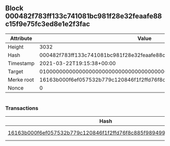 ## Block 000482f783ff133c741081bc981f28e32feaafe88c15f9e75fc3ed8e1e2f3fac

Attribute | Value
--- | ---
Height | 3032
Hash | 000482f783ff133c741081bc981f28e32feaafe88c15f9e75fc3ed8e1e2f3fac
Timestamp | 2021-03-22T19:15:38+00:00
Target | 0100000000000000000000000000000000000000000000000000000000000000
Merke root | 16163b000f6ef057532b779c120846f1f2ffd76f8c885f989499981a385045c5
Nonce | 0

```

```

### Transactions

Hash | Amount
--- | ---
[16163b000f6ef057532b779c120846f1f2ffd76f8c885f989499981a385045c5](16163b000f6ef057532b779c120846f1f2ffd76f8c885f989499981a385045c5.md) | 10.00000000 SKEPTI 
